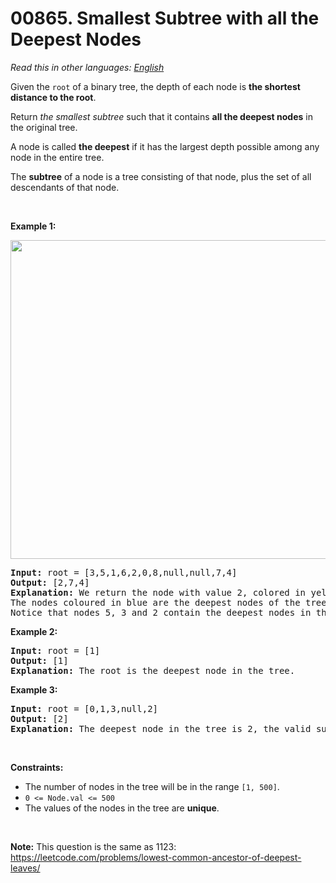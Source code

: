 # 00865. Smallest Subtree with all the Deepest Nodes

  _Read this in other languages:_
    [_English_](README.md)

<p>Given the <code>root</code> of a binary tree, the depth of each node is <strong>the shortest distance to the root</strong>.</p>

<p>Return <em>the smallest subtree</em> such that it contains <strong>all the deepest nodes</strong> in the original tree.</p>

<p>A node is called <strong>the deepest</strong> if it has the largest depth possible among any node in the entire tree.</p>

<p>The <strong>subtree</strong> of a node is a tree consisting of that node, plus the set of all descendants of that node.</p>

<p>&nbsp;</p>
<p><strong>Example 1:</strong></p>
<img alt="" src="https://s3-lc-upload.s3.amazonaws.com/uploads/2018/07/01/sketch1.png" style="width: 600px; height: 510px;" />
<pre>
<strong>Input:</strong> root = [3,5,1,6,2,0,8,null,null,7,4]
<strong>Output:</strong> [2,7,4]
<strong>Explanation:</strong> We return the node with value 2, colored in yellow in the diagram.
The nodes coloured in blue are the deepest nodes of the tree.
Notice that nodes 5, 3 and 2 contain the deepest nodes in the tree but node 2 is the smallest subtree among them, so we return it.
</pre>

<p><strong>Example 2:</strong></p>

<pre>
<strong>Input:</strong> root = [1]
<strong>Output:</strong> [1]
<strong>Explanation:</strong> The root is the deepest node in the tree.
</pre>

<p><strong>Example 3:</strong></p>

<pre>
<strong>Input:</strong> root = [0,1,3,null,2]
<strong>Output:</strong> [2]
<strong>Explanation:</strong> The deepest node in the tree is 2, the valid subtrees are the subtrees of nodes 2, 1 and 0 but the subtree of node 2 is the smallest.
</pre>

<p>&nbsp;</p>
<p><strong>Constraints:</strong></p>

<ul>
	<li>The number of nodes in the tree will be in the range <code>[1, 500]</code>.</li>
	<li><code>0 &lt;= Node.val &lt;= 500</code></li>
	<li>The values of the nodes in the tree are <strong>unique</strong>.</li>
</ul>

<p>&nbsp;</p>
<p><strong>Note:</strong> This question is the same as 1123: <a href="https://leetcode.com/problems/lowest-common-ancestor-of-deepest-leaves/" target="_blank">https://leetcode.com/problems/lowest-common-ancestor-of-deepest-leaves/</a></p>

